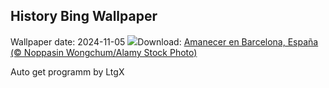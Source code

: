 ## History Bing Wallpaper
Wallpaper date: 2024-11-05
![](https://www.bing.com/th?id=OHR.SmartCityExpoBarcelona_ES-ES0874398191_UHD.jpg&w=1000)Download: [Amanecer en Barcelona, España (© Noppasin Wongchum/Alamy Stock Photo)](https://www.bing.com/th?id=OHR.SmartCityExpoBarcelona_ES-ES0874398191_UHD.jpg)

Auto get programm by LtgX
